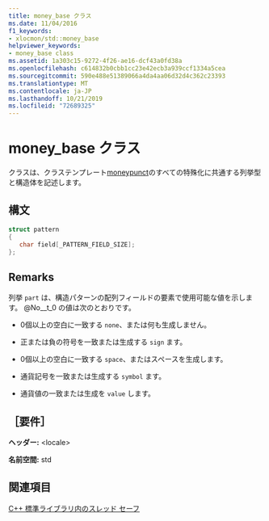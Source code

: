 ```yaml
---
title: money_base クラス
ms.date: 11/04/2016
f1_keywords:
- xlocmon/std::money_base
helpviewer_keywords:
- money_base class
ms.assetid: 1a303c15-9272-4f26-ae16-dcf43a0fd38a
ms.openlocfilehash: c614832b0cbb1cc23e42ecb3a939ccf1334a5cea
ms.sourcegitcommit: 590e488e51389066a4da4aa06d32d4c362c23393
ms.translationtype: MT
ms.contentlocale: ja-JP
ms.lasthandoff: 10/21/2019
ms.locfileid: "72689325"
---
```

# <a name="money_base-class"></a>money_base クラス

クラスは、クラステンプレート[moneypunct](../standard-library/moneypunct-class.md)のすべての特殊化に共通する列挙型と構造体を記述します。

## <a name="syntax"></a>構文

```cpp
struct pattern
{
   char field[_PATTERN_FIELD_SIZE];
};
```

## <a name="remarks"></a>Remarks

列挙 `part` は、構造パターンの配列フィールドの要素で使用可能な値を示します。 @No__t_0 の値は次のとおりです。

- 0個以上の空白に一致する `none`、または何も生成しません。

- 正または負の符号を一致または生成する `sign` ます。

- 0個以上の空白に一致する `space`、またはスペースを生成します。

- 通貨記号を一致または生成する `symbol` ます。

- 通貨値の一致または生成を `value` します。

## <a name="requirements"></a>［要件］

**ヘッダー:** \<locale>

**名前空間:** std

## <a name="see-also"></a>関連項目

[C++ 標準ライブラリ内のスレッド セーフ](../standard-library/thread-safety-in-the-cpp-standard-library.md)

